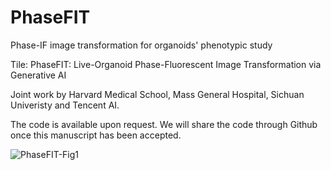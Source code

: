 # PhaseFIT
Phase-IF image transformation for organoids' phenotypic study

Tile: PhaseFIT:  Live-Organoid Phase-Fluorescent Image Transformation via Generative AI

Joint work by Harvard Medical School, Mass General Hospital, Sichuan Univeristy and Tencent AI.

The code is available upon request. We will share the code through Github once this manuscript has
been accepted.

![PhaseFIT-Fig1](https://user-images.githubusercontent.com/122687865/231200727-54a16aef-86ee-4c29-bbdf-f121c4cf500a.png)
